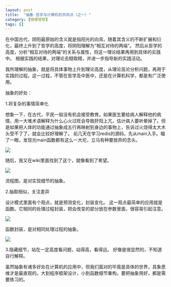 ```yaml
---
layout: post
title:  "抽象-哲学与计算机的共同点（之一）"
category: [随便想想]
tags: []
---
```


在中国古代，阴阳最原始的含义就是指阳光的向背。随着其含义的不断扩展和衍化，最终上升到了哲学的高度，将阴阳理解为“相互对待的两端”。
然后从哲学的高度，分析“相互对待的两端”的关系与属性，将这一理论结果再用到具体的实践中。
根据实践的结果，对理论去糙取精，并进一步指导新的实践活动。

我所理解的抽象，就是将具体事物上升到理论高度，从理论高论分析问题，再用于实践的过程。这一过程，不管在哲学及中医中，还是在计算机科学，都是有广泛使用。

抽象的好处：

1.将复杂的事情简单化

想象一下，在古代，平民一般没有机会接受教育。如果医生要给病人解释他的病情，用一大堆术语解释为什么心火过旺会导致肝阳上亢，估计病人要听晕掉了。但是如果把人体的功能通过抽象成五行再映射到身边的事物上，告诉过火烧得太大木头受不了了，就会比较好理解了。
前几天在学习redis的源码，先从main入手。瞄了一眼，发现光main函数都有这么一大坨，立马有种要放弃的念头。

![](http://windmissing.github.io/images/2020/15)

随后，我又在wiki里面找到了这个，就像看到了希望。

![](http://windmissing.github.io/images/2020/16)

流程图，是对实现细节的抽象。

2.抽取相似，关注差异

设计模式里面有个观点，就是预测变化，封装变化。
这一观点最简单的应用就是函数。它相同的处理过程封装，把会改变的部分放在参数里面，很容易引起注意。

![](http://windmissing.github.io/images/2020/17)

函数封装，是对相同处理过程的抽象。

![](http://windmissing.github.io/images/2020/18)

3.隐藏细节，站在一定高度看问题，站得高，看得远。
好像是很显然的，不知道自行解释。

虽然抽象有诸多好处在计算机的应用中，但我们面对的毕竟是具体的世界，具象思维才是最直观的。大到程序框架设计，小到函数细节重构，要把抽象用好，都是需要练习的。